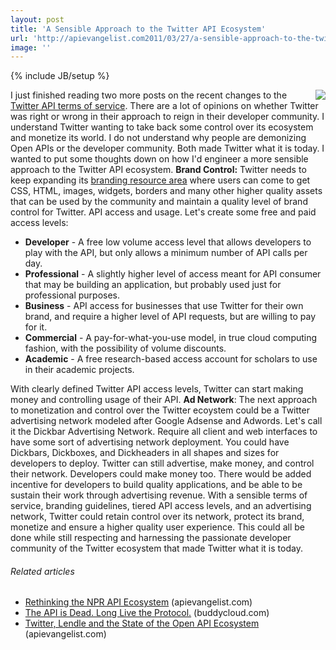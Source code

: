 ```yaml
---
layout: post
title: 'A Sensible Approach to the Twitter API Ecosystem'
url: 'http://apievangelist.com2011/03/27/a-sensible-approach-to-the-twitter-api-ecosystem/'
image: ''
---
```

{% include JB/setup %}
<img src="http://kinlane-productions.s3.amazonaws.com/Twitter-Logo.jpg"  align="right" />I just finished reading two more posts on the recent changes to the <a title="Twitter API Terms of Service" href="http://dev.twitter.com/pages/api_terms">Twitter API terms of service</a>. There are a lot of opinions on whether Twitter was right or wrong in their approach to reign in their developer community.
I understand Twitter wanting to take back some control over its ecosystem and monetize its world.
I do not understand why people are demonizing Open APIs or the developer community. Both made Twitter what it is today.
I wanted to put some thoughts down on how I'd engineer a more sensible approach to the Twitter API ecosystem.
<strong>Brand Control:</strong> Twitter needs to keep expanding its <a title="branding resource area" href="http://twitter.com/about/resources/logos">branding resource area</a> where users can come to get CSS, HTML, images, widgets, borders and many other higher quality assets that can be used by the community and maintain a quality level of brand control for Twitter.
API access and usage. Let's create some free and paid access levels:
<ul >
     <li>
          <strong>Developer</strong> - A free low volume access level that allows developers to play with the API, but only allows a minimum number of API calls per day.
     </li>
     <li>
          <strong>Professional</strong> - A slightly higher level of access meant for API consumer that may be building an application, but probably used just for professional purposes.
     </li>
     <li>
          <strong>Business</strong> - API access for businesses that use Twitter for their own brand, and require a higher level of API requests, but are willing to pay for it.
     </li>
     <li>
          <strong>Commercial</strong> - A pay-for-what-you-use model, in true cloud computing fashion, with the possibility of volume discounts.
     </li>
     <li>
          <strong>Academic</strong> - A free research-based access account for scholars to use in their academic projects.
     </li>
</ul>With clearly defined Twitter API access levels, Twitter can start making money and controlling usage of their API.
<strong>Ad Network</strong>: The next approach to monetization and control over the Twitter ecoystem could be a Twitter advertising network modeled after Google Adsense and Adwords.
Let's call it the Dickbar Advertising Network. Require all client and web interfaces to have some sort of advertising network deployment. You could have Dickbars, Dickboxes, and Dickheaders in all shapes and sizes for developers to deploy.
Twitter can still advertise, make money, and control their network. Developers could make money too. There would be added incentive for developers to build quality applications, and be able to be sustain their work through advertising revenue.
With a sensible terms of service, branding guidelines, tiered API access levels, and an advertising network, Twitter could retain control over its network, protect its brand, monetize and ensure a higher quality user experience.
This could all be done while still respecting and harnessing the passionate developer community of the Twitter ecosystem that made Twitter what it is today.
<h6 >
     Related articles
</h6>
<ul >
     <li >
          <a href="http://blog.apievangelist.com/2011/03/17/rethinking-the-npr-api-ecosystem/">Rethinking the NPR API Ecosystem</a> (apievangelist.com)
     </li>
     <li >
          <a href="http://buddycloud.com/cms/content/api-dead-long-live-protocol-aka-avoid-being-screwed-closed-social-networks">The API is Dead. Long Live the Protocol.</a> (buddycloud.com)
     </li>
     <li >
          <a href="http://blog.apievangelist.com/2011/03/22/twitter-lendle-and-the-state-of-the-open-api-ecosystem/">Twitter, Lendle and the State of the Open API Ecosystem</a> (apievangelist.com)
     </li>
</ul>
